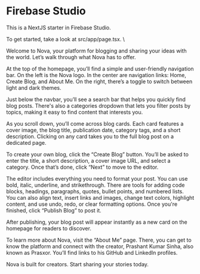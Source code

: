 # Firebase Studio

This is a NextJS starter in Firebase Studio.

To get started, take a look at src/app/page.tsx.
\




Welcome to Nova, your platform for blogging and sharing your ideas with the world. Let’s walk through what Nova has to offer.

At the top of the homepage, you’ll find a simple and user-friendly navigation bar. On the left is the Nova logo. In the center are navigation links: Home, Create Blog, and About Me. On the right, there’s a toggle to switch between light and dark themes.

Just below the navbar, you’ll see a search bar that helps you quickly find blog posts. There's also a categories dropdown that lets you filter posts by topics, making it easy to find content that interests you.

As you scroll down, you’ll come across blog cards. Each card features a cover image, the blog title, publication date, category tags, and a short description. Clicking on any card takes you to the full blog post on a dedicated page.

To create your own blog, click the “Create Blog” button. You’ll be asked to enter the title, a short description, a cover image URL, and select a category. Once that’s done, click “Next” to move to the editor.

The editor includes everything you need to format your post. You can use bold, italic, underline, and strikethrough. There are tools for adding code blocks, headings, paragraphs, quotes, bullet points, and numbered lists. You can also align text, insert links and images, change text colors, highlight content, and use undo, redo, or clear formatting options. Once you're finished, click “Publish Blog” to post it.

After publishing, your blog post will appear instantly as a new card on the homepage for readers to discover.

To learn more about Nova, visit the “About Me” page. There, you can get to know the platform and connect with the creator, Prashant Kumar Sinha, also known as Prasxor. You’ll find links to his GitHub and LinkedIn profiles.

Nova is built for creators. Start sharing your stories today.